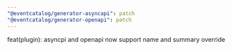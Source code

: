 ```yaml
---
"@eventcatalog/generator-asyncapi": patch
"@eventcatalog/generator-openapi": patch
---
```


feat(plugin): asyncpi and openapi now support name and summary override
